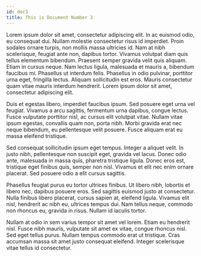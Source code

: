 ```yaml
---
id: doc3
title: This is Document Number 3
---
```


Lorem ipsum dolor sit amet, consectetur adipiscing elit. In ac euismod odio, eu
consequat dui. Nullam molestie consectetur risus id imperdiet. Proin sodales
ornare turpis, non mollis massa ultricies id. Nam at nibh scelerisque, feugiat
ante non, dapibus tortor. Vivamus volutpat diam quis tellus elementum bibendum.
Praesent semper gravida velit quis aliquam. Etiam in cursus neque. Nam lectus
ligula, malesuada et mauris a, bibendum faucibus mi. Phasellus ut interdum
felis. Phasellus in odio pulvinar, porttitor urna eget, fringilla lectus.
Aliquam sollicitudin est eros. Mauris consectetur quam vitae mauris interdum
hendrerit. Lorem ipsum dolor sit amet, consectetur adipiscing elit. 

Duis et egestas libero, imperdiet faucibus ipsum. Sed posuere eget urna vel
feugiat. Vivamus a arcu sagittis, fermentum urna dapibus, congue lectus. Fusce
vulputate porttitor nisl, ac cursus elit volutpat vitae. Nullam vitae ipsum
egestas, convallis quam non, porta nibh. Morbi gravida erat nec neque bibendum,
eu pellentesque velit posuere. Fusce aliquam erat eu massa eleifend tristique. 

Sed consequat sollicitudin ipsum eget tempus. Integer a aliquet velit. In justo
nibh, pellentesque non suscipit eget, gravida vel lacus. Donec odio ante,
malesuada in massa quis, pharetra tristique ligula. Donec eros est, tristique
eget finibus quis, semper non nisl. Vivamus et elit nec enim ornare placerat.
Sed posuere odio a elit cursus sagittis. 

Phasellus feugiat purus eu tortor ultrices finibus. Ut libero nibh, lobortis et
libero nec, dapibus posuere eros. Sed sagittis euismod justo at consectetur.
Nulla finibus libero placerat, cursus sapien at, eleifend ligula. Vivamus elit
nisl, hendrerit ac nibh eu, ultrices tempus dui. Nam tellus neque, commodo non
rhoncus eu, gravida in risus. Nullam id iaculis tortor. 

Nullam at odio in sem varius tempor sit amet vel lorem. Etiam eu hendrerit nisl.
Fusce nibh mauris, vulputate sit amet ex vitae, congue rhoncus nisl. Sed eget
tellus purus. Nullam tempus commodo erat ut tristique. Cras accumsan massa sit
amet justo consequat eleifend. Integer scelerisque vitae tellus id consectetur. 
